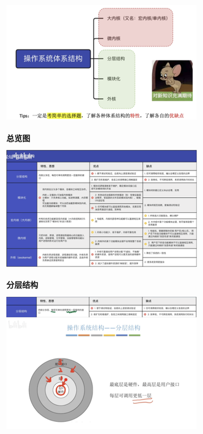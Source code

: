 

![输入图片说明](/imgs/2025-07-26/oo1sqF0YflwzW5lF.png)
## 总览图
![输入图片说明](/imgs/2025-07-26/vslDR70RFuk6r7V4.png)

## 分层结构
![输入图片说明](/imgs/2025-07-26/uqT7jclVBtaGoxwl.png)
![输入图片说明](/imgs/2025-07-26/7cXVSddgunhwFUKa.png)
<!--stackedit_data:
eyJoaXN0b3J5IjpbNjY2MDkzMDldfQ==
-->